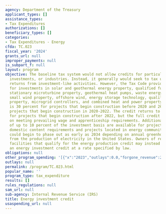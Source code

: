 ```yaml
---
agency: Department of the Treasury
applicant_types: []
assistance_types:
- Tax Expenditures
authorizations: []
beneficiary_types: []
categories:
- Tax Expenditures - Energy
cfda: TC.023
fiscal_year: '2024'
grants_url: null
improper_payments: null
is_subpart_f: null
layout: program
objective: The baseline tax system would not allow credits for particular activities,
  investments, or industries. Instead, it generally would seek to tax uniformly all
  returns from investment-like activities. However, the Tax Code provides credits
  for investments in solar and geothermal energy property, qualified fuel cell property,
  stationary microturbine property, geothermal heat pumps, waste energy recovery property,
  small wind property, offshore wind, energy storage technology, qualified biogas
  property, microgrid controllers, and combined heat and power property. The credit
  is 30 percent for projects that begin construction before 2020 and 26 percent for
  projects that begin construction in 2020-2022. The credit returns to 30 percent
  for projects that begin construction after 2022, but the full credit rate is dependent
  on meeting prevailing wage and apprenticeship requirements. Additional bonus credits
  of up to 10 percent of the investment basis are available for projects that meet
  domestic content requirements and projects located in energy communities. The credit
  could begin to phase out as early as 2034 depending on annual greenhouse gas emissions
  from the production of electricity in the United States. Owners of renewable power
  facilities that qualify for the energy production credit may instead elect to take
  an energy investment credit at a rate specified by law.
obligations: null
other_program_spending: '[{"x":"2023","outlays":0.0,"forgone_revenue":25970000000.0},{"x":"2024","outlays":1460000000.0,"forgone_revenue":24170000000.0},{"x":"2025","outlays":1050000000.0,"forgone_revenue":16170000000.0}]'
outlays: null
permalink: /program/TC.023.html
popular_name: ''
program_type: tax_expenditure
results: []
rules_regulations: null
sam_url: null
sub-agency: Internal Revenue Service (IRS)
title: Energy investment credit
usaspending_url: null
---
```

